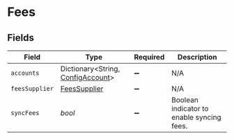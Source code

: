 # Fees


## Fields

| Field                                                                     | Type                                                                      | Required                                                                  | Description                                                               |
| ------------------------------------------------------------------------- | ------------------------------------------------------------------------- | ------------------------------------------------------------------------- | ------------------------------------------------------------------------- |
| `accounts`                                                                | Dictionary<String, [ConfigAccount](../../models/shared/ConfigAccount.md)> | :heavy_minus_sign:                                                        | N/A                                                                       |
| `feesSupplier`                                                            | [FeesSupplier](../../models/shared/FeesSupplier.md)                       | :heavy_minus_sign:                                                        | N/A                                                                       |
| `syncFees`                                                                | *bool*                                                                    | :heavy_minus_sign:                                                        | Boolean indicator to enable syncing fees.                                 |